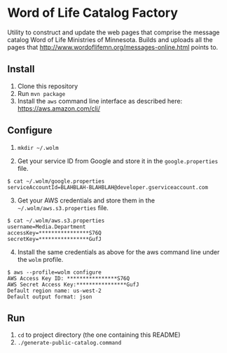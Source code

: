 # Word of Life Catalog Factory

Utility to construct and update the web pages that comprise the message catalog Word of Life Ministries of Minnesota.
Builds and uploads all the pages that http://www.wordoflifemn.org/messages-online.html points to.

## Install

1. Clone this repository
2. Run `mvn package`
3. Install the `aws` command line interface as described here: https://aws.amazon.com/cli/

## Configure

1. `mkdir ~/.wolm`

2. Get your service ID from Google and store it in the `google.properties` file.
```
$ cat ~/.wolm/google.properties
serviceAccountId=BLAHBLAH-BLAHBLAH@developer.gserviceaccount.com
```

3. Get your AWS credentials and store them in the `~/.wolm/aws.s3.properties` file.
```
$ cat ~/.wolm/aws.s3.properties 
username=Media.Department
accessKey=****************S76Q
secretKey=****************GufJ
```

4. Install the same credentials as above for the aws command line under the `wolm` profile.
```
$ aws --profile=wolm configure
AWS Access Key ID: ****************S76Q 
AWS Secret Access Key:****************GufJ 
Default region name: us-west-2
Default output format: json 

```

## Run

1. `cd` to project directory (the one containing this README)
2. `./generate-public-catalog.command`
